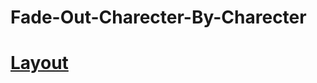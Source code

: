 # Fade-Out-Charecter-By-Charecter

# [Layout](https://jubairmizan.github.io/Fade-Out-Charecter-By-Charecter/)
